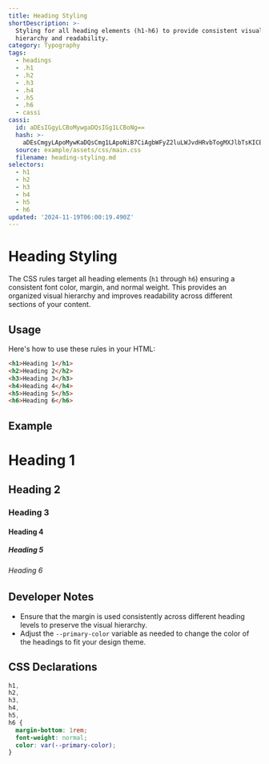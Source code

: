 ```yaml
---
title: Heading Styling
shortDescription: >-
  Styling for all heading elements (h1-h6) to provide consistent visual
  hierarchy and readability.
category: Typography
tags:
  - headings
  - .h1
  - .h2
  - .h3
  - .h4
  - .h5
  - .h6
  - cassi
cassi:
  id: aDEsIGgyLCBoMywgaDQsIGg1LCBoNg==
  hash: >-
    aDEsCmgyLApoMywKaDQsCmg1LApoNiB7CiAgbWFyZ2luLWJvdHRvbTogMXJlbTsKICBmb250LXdlaWdodDogbm9ybWFsOwogIGNvbG9yOiB2YXIoLS1wcmltYXJ5LWNvbG9yKTsKfQ==
  source: example/assets/css/main.css
  filename: heading-styling.md
selectors:
  - h1
  - h2
  - h3
  - h4
  - h5
  - h6
updated: '2024-11-19T06:00:19.490Z'
---
```


# Heading Styling

The CSS rules target all heading elements (`h1` through `h6`) ensuring a consistent font color, margin, and normal weight. This provides an organized visual hierarchy and improves readability across different sections of your content.

## Usage

Here's how to use these rules in your HTML:

```html
<h1>Heading 1</h1>
<h2>Heading 2</h2>
<h3>Heading 3</h3>
<h4>Heading 4</h4>
<h5>Heading 5</h5>
<h6>Heading 6</h6>
```

## Example

<div class="example-container">
    <h1>Heading 1</h1>
    <h2>Heading 2</h2>
    <h3>Heading 3</h3>
    <h4>Heading 4</h4>
    <h5>Heading 5</h5>
    <h6>Heading 6</h6>
</div>

## Developer Notes

- Ensure that the margin is used consistently across different heading levels to preserve the visual hierarchy.
- Adjust the `--primary-color` variable as needed to change the color of the headings to fit your design theme.

## CSS Declarations

```css
h1,
h2,
h3,
h4,
h5,
h6 {
  margin-bottom: 1rem;
  font-weight: normal;
  color: var(--primary-color);
}
```
